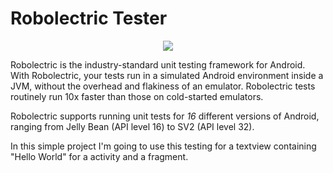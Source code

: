 # Robolectric Tester

<p align="center">
<a name="README"><img src="https://rawgithub.com/robolectric/robolectric/master/images/robolectric-horizontal.png"/></a>
</p>
Robolectric is the industry-standard unit testing framework for Android. With Robolectric, your tests run in a simulated Android environment inside a JVM, without the overhead and flakiness of an emulator. Robolectric tests routinely run 10x faster than those on cold-started emulators.

Robolectric supports running unit tests for *16* different versions of Android, ranging from Jelly Bean (API level 16) to SV2 (API level 32).

In this simple project I'm going to use this testing for a textview containing "Hello World" for a activity and a fragment. 
